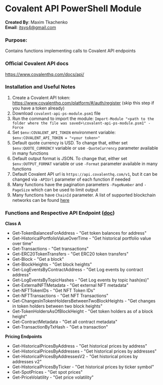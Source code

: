 # Covalent API PowerShell Module

**Created By**: Maxim Tkachenko
<br>
**Email**: itsys4@gmail.com

### Purpose:
Contains functions implementing calls to Covalent API endpoints

### Official Covalent API docs
https://www.covalenthq.com/docs/api/

### Installation and Useful Notes
1. Create a Covalent API token: https://www.covalenthq.com/platform/#/auth/register (skip this step if you have a token already)
2. Download `covalent-api-ps-module.psm1` file
3. Run the command to import the module: `Import-Module "<path to the folder where the file was saved>\covalent-api-ps-module.psm1" -Force`
4. Set `$env:COVALENT_API_TOKEN` environment variable: `$env:COVALENT_API_TOKEN = "<your token>"`
5. Default quote currency is USD. To change that, either set `$env:QUOTE_CURRENCY` variable or use `-QuoteCurrency` parameter available in many functions
6. Default output format is JSON. To change that, either set `$env:OUTPUT_FORMAT` variable or use `-Format` parameter available in many functions
7. Default Covalent API url is `https://api.covalenthq.com/v1`, but it can be changed via `-APIUrl` parameter of each function if needed
8. Many functions have the pagination parameters `-PageNumber` and `-PageSize` which can be used to limit output
9. Many functions have `ChainId` parameter. A list of supported blockchain networks can be found [here](https://www.covalenthq.com/docs/api/#overview--supported-networks) 

### Functions and Respective API Endpoint ([doc](https://www.covalenthq.com/docs/api/))
**Class A**
- Get-TokenBalancesForAddress - "Get token balances for address"
- Get-HistoricalPortfolioValueOverTime - "Get historical portfolio value over time"
- Get-Transactions - "Get transactions"
- Get-ERC20TokenTransfers - "Get ERC20 token transfers"
- Get-Block - "Get a block"
- Get-BlockHeights - "Get block heights"
- Get-LogEventsByContractAddress - "Get Log events by contract address"
- Get-LogEventsByTopicHashes - "Get Log events by topic hash(es)"
- Get-ExternalNFTMetadata - "Get external NFT metadata"
- Get-NFTTokenIDs - "Get NFT Token IDs"
- Get-NFTTransactions - "Get NFT Transactions"
- Get-ChangesInTokenHoldersBetweenTwoBlockHeights - "Get changes in token holders between two block heights"
- Get-TokenHoldersAsOfBlockHeight - "Get token holders as of a block height"
- Get-ContractMetadata - "Get all contract metadata"
- Get-TransactionByTxHash - "Get a transaction"

**Pricing Endpoints**
- Get-HistoricalPricesByAddress - "Get historical prices by address"
- Get-HistoricalPricesByAddresses - "Get historical prices by addresses"
- Get-HistoricalPricesByAddressesV2 - "Get historical prices by addresses v2"
- Get-HistoricalPricesByTicker - "Get historical prices by ticker symbol"
- Get-SpotPrices - "Get spot prices"
- Get-PriceVolatility - "Get price volatility"
